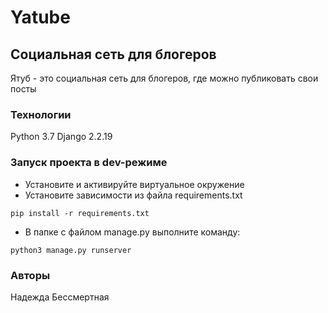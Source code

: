 # Yatube
## Социальная сеть для блогеров

Ятуб - это социальная сеть для блогеров, где можно публиковать свои посты

### Технологии
Python 3.7
Django 2.2.19
### Запуск проекта в dev-режиме
- Установите и активируйте виртуальное окружение
- Установите зависимости из файла requirements.txt
```
pip install -r requirements.txt
``` 
- В папке с файлом manage.py выполните команду:
```
python3 manage.py runserver
```
### Авторы
Надежда Бессмертная
